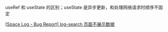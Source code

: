 useRef 和 useState 的区别；useState 是异步更新，和处理网络请求时顺序不固定

[[Space Log - Bug Report\] log-search 页面不展示数据](https://confluence.shopee.io/pages/viewpage.action?pageId=2499305703) 